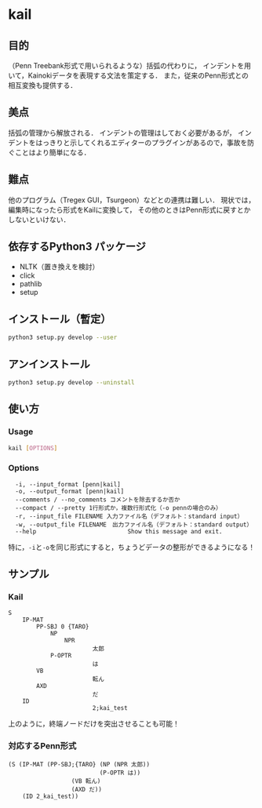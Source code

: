 # kail
## 目的
（Penn Treebank形式で用いられるような）括弧の代わりに，
インデントを用いて，Kainokiデータを表現する文法を策定する．
また，従来のPenn形式との相互変換も提供する．

## 美点
括弧の管理から解放される．
インデントの管理はしておく必要があるが，
インデントをはっきりと示してくれるエディターのプラグインがあるので，事故を防ぐことはより簡単になる．

## 難点
他のプログラム（Tregex GUI，Tsurgeon）などとの連携は難しい．
現状では，編集時になったら形式をKailに変換して，
その他のときはPenn形式に戻すとかしないといけない．

## 依存するPython3 パッケージ
- NLTK（置き換えを検討）
- click
- pathlib
- setup

## インストール（暫定）
```sh
python3 setup.py develop --user
```

## アンインストール
```sh
python3 setup.py develop --uninstall

```

## 使い方
### Usage
```sh
kail [OPTIONS]
```

### Options
```
  -i, --input_format [penn|kail]
  -o, --output_format [penn|kail]
  --comments / --no_comments コメントを除去するか否か
  --compact / --pretty 1行形式か，複数行形式化（-o pennの場合のみ）
  -r, --input_file FILENAME 入力ファイル名（デフォルト：standard input）
  -w, --output_file FILENAME　出力ファイル名（デフォルト：standard output）
  --help                          Show this message and exit.
```

特に，`-i`と`-o`を同じ形式にすると，ちょうどデータの整形ができるようになる！

## サンプル
### Kail
```
S
    IP-MAT
        PP-SBJ 0 {TARO}
            NP
                NPR
                        太郎
            P-OPTR
                        は
        VB
                        転ん
        AXD
                        だ
    ID
                        2;kai_test
```
上のように，終端ノードだけを突出させることも可能！

### 対応するPenn形式
```
(S (IP-MAT (PP-SBJ;{TARO} (NP (NPR 太郎))
                          (P-OPTR は))
                  (VB 転ん)
                  (AXD だ))
    (ID 2_kai_test))
```
